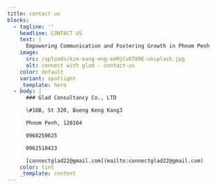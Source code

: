 ```yaml
---
title: contact us
blocks:
  - tagline: ''
    headline: CONTACT US
    text: |
      Empowering Communication and Fostering Growth in Phnom Penh
    image:
      src: /uploads/kim-eang-eng-eeMjCvKT89E-unsplash.jpg
      alt: connect with glad - contact-us
    color: default
    variant: spotlight
    _template: hero
  - body: |
      ### Glad Consultancy Co., LTD

      \#16B, St 320, Boeng Keng Kang3

      Phnom Penh, 120104

      0968250625

      0962518423

      [connectglad22@gmail.com](mailto:connectglad22@gmail.com)
    color: tint
    _template: content
---
```



